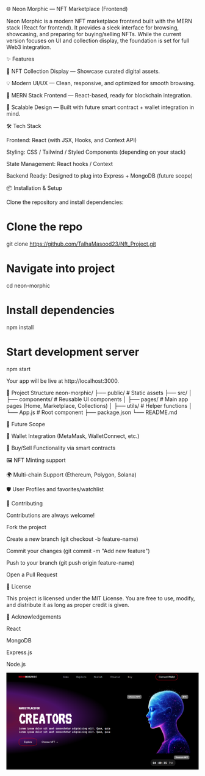 🌐 Neon Morphic — NFT Marketplace (Frontend)

Neon Morphic is a modern NFT marketplace frontend built with the MERN stack (React for frontend).
It provides a sleek interface for browsing, showcasing, and preparing for buying/selling NFTs. While the current version focuses on UI and collection display, the foundation is set for full Web3 integration.

✨ Features

🎨 NFT Collection Display — Showcase curated digital assets.

💡 Modern UI/UX — Clean, responsive, and optimized for smooth browsing.

🚀 MERN Stack Frontend — React-based, ready for blockchain integration.

🔮 Scalable Design — Built with future smart contract + wallet integration in mind.

🛠️ Tech Stack

Frontend: React (with JSX, Hooks, and Context API)

Styling: CSS / Tailwind / Styled Components (depending on your stack)

State Management: React hooks / Context

Backend Ready: Designed to plug into Express + MongoDB (future scope)

📦 Installation & Setup

Clone the repository and install dependencies:

# Clone the repo
git clone https://github.com/TalhaMasood23/Nft_Project.git

# Navigate into project
cd neon-morphic

# Install dependencies
npm install

# Start development server
npm start


Your app will be live at http://localhost:3000.

📂 Project Structure
neon-morphic/
├── public/          # Static assets
├── src/
│   ├── components/  # Reusable UI components
│   ├── pages/       # Main app pages (Home, Marketplace, Collections)
│   ├── utils/       # Helper functions
│   └── App.js       # Root component
├── package.json
└── README.md

🚀 Future Scope

🔗 Wallet Integration (MetaMask, WalletConnect, etc.)

💸 Buy/Sell Functionality via smart contracts

🖼️ NFT Minting support

🌍 Multi-chain Support (Ethereum, Polygon, Solana)

🛡️ User Profiles and favorites/watchlist

🤝 Contributing

Contributions are always welcome!

Fork the project

Create a new branch (git checkout -b feature-name)

Commit your changes (git commit -m "Add new feature")

Push to your branch (git push origin feature-name)

Open a Pull Request

📜 License

This project is licensed under the MIT License.
You are free to use, modify, and distribute it as long as proper credit is given.

🙌 Acknowledgements

React

MongoDB

Express.js

Node.js

![Project Screenshot 1](public/neon.png)

